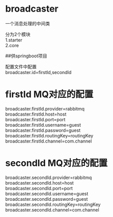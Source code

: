 # broadcaster
一个消息处理的中间类

分为2个模块  
1.starter  
2.core  

##供springboot项目

配置文件中配置  
broadcaster.id=firstId,secondId

# firstId MQ对应的配置
broadcaster.firstId.provider=rabbitmq  
broadcaster.firstId.host=host  
broadcaster.firstId.port=port  
broadcaster.firstId.username=guest  
broadcaster.firstId.password=guest  
broadcaster.firstId.routingKey=routingKey  
broadcaster.firstId.channel=com.channel  

# secondId MQ对应的配置
broadcaster.secondId.provider=rabbitmq  
broadcaster.secondId.host=host  
broadcaster.secondId.port=port  
broadcaster.secondId.username=guest  
broadcaster.secondId.password=guest  
broadcaster.secondId.routingKey=routingKey  
broadcaster.secondId.channel=com.channel  




